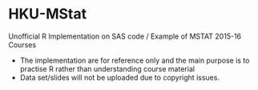 # HKU-MStat
Unofficial R Implementation on SAS code / Example of MSTAT 2015-16 Courses

* The implementation are for reference only and the main purpose is to practise R rather than understanding course material
* Data set/slides will not be uploaded due to copyright issues.